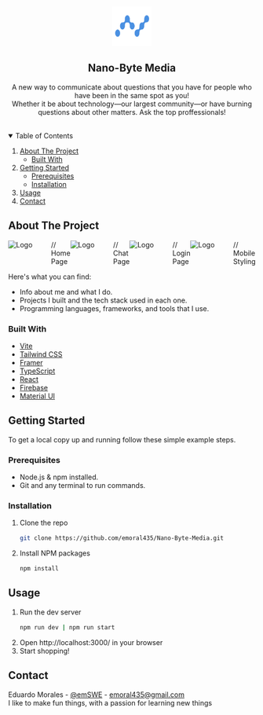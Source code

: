 <!-- PROJECT LOGO -->
<br />
<p align="center">
  <a href="https://github.com/emoral435/Nano-Byte-Media">
    <img src="/src/assets/Nano_logo.png" alt="Logo" width="80" height="80">
  </a>

  <h2 align="center">Nano-Byte Media</h2>

  <p align="center">
    A new way to communicate about questions that you have for people who have been in the same spot as you!
    <br />
     Whether it be about technology—our largest community—or have burning questions about other matters. Ask the top proffessionals!
    <br />
    <br />
  </p>
</p>

<!-- TABLE OF CONTENTS -->
<details open="open">
  <summary>Table of Contents</summary>
  <ol>
    <li>
      <a href="#about-the-project">About The Project</a>
      <ul>
        <li><a href="#built-with">Built With</a></li>
      </ul>
    </li>
    <li>
      <a href="#getting-started">Getting Started</a>
      <ul>
        <li><a href="#prerequisites">Prerequisites</a></li>
        <li><a href="#installation">Installation</a></li>
      </ul>
    </li>
    <li><a href="#usage">Usage</a></li>
    <li><a href="#contact">Contact</a></li>
  </ol>
</details>

<!-- ABOUT THE PROJECT -->

## About The Project

<span style="display: flex; justify-content: space-around;">
<img src="https://emoral435.github.io/images-repo/NanoByteHome.png" alt="Logo" width="450"> // Home Page
<img src="https://emoral435.github.io/images-repo/NanoByteChat.png" alt="Logo" width="450"> // Chat Page
<img src="https://emoral435.github.io/images-repo/NanoByteLogin.png" alt="Logo" width="450"> // Login Page
<img src="https://emoral435.github.io/images-repo/NanoByteMobile.png" alt="Logo" width="450"> // Mobile Styling
</span>

Here's what you can find:

- Info about me and what I do.
- Projects I built and the tech stack used in each one.
- Programming languages, frameworks, and tools that I use.

### Built With

- [Vite](https://vitejs.dev/)
- [Tailwind CSS](https://tailwindcss.com/)
- [Framer](https://www.framer.com/motion/)
- [TypeScript](https://www.typescriptlang.org/)
- [React](https://reactjs.org/)
- [Firebase](https://firebase.google.com/docs)
- [Material UI](https://mui.com/)
<!-- GETTING STARTED -->

## Getting Started

To get a local copy up and running follow these simple example steps.

### Prerequisites

- Node.js & npm installed.
- Git and any terminal to run commands.

### Installation

1. Clone the repo
   ```sh
   git clone https://github.com/emoral435/Nano-Byte-Media.git
   ```
2. Install NPM packages
   ```sh
   npm install
   ```

<!-- USAGE EXAMPLES -->

## Usage

1. Run the dev server
   ```sh
   npm run dev | npm run start
   ```
2. Open http://localhost:3000/ in your browser
3. Start shopping!
<!-- ROADMAP -->

## Contact

Eduardo Morales - [@emSWE](https://www.linkedin.com/in/emSWE/) - emoral435@gmail.com
<br/>
I like to make fun things, with a passion for learning new things
